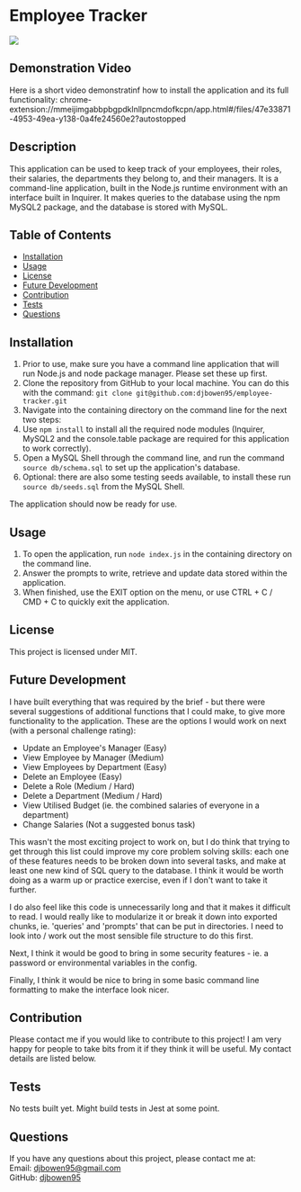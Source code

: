 # Employee Tracker
<img src="https://img.shields.io/badge/license-MIT-green.svg">

## Demonstration Video
Here is a short video demonstratinf how to install the application and its full functionality:
chrome-extension://mmeijimgabbpbgpdklnllpncmdofkcpn/app.html#/files/47e33871-4953-49ea-y138-0a4fe24560e2?autostopped

## Description
This application can be used to keep track of your employees, their roles, their salaries, the departments they belong to, and their managers. It is a command-line application, built in the Node.js runtime environment with an interface built in Inquirer. It makes queries to the database using the npm MySQL2 package, and the database is stored with MySQL. 
    
## Table of Contents
    
* [Installation](#installation)
* [Usage](#usage)
* [License](#license)
* [Future Development](#future-development)
* [Contribution](#contribution)
* [Tests](#tests)
* [Questions](#questions)
    
## Installation
1. Prior to use, make sure you have a command line application that will run Node.js and node package manager. Please set these up first. 
2. Clone the repository from GitHub to your local machine. You can do this with the command: 
``` git clone git@github.com:djbowen95/employee-tracker.git ```
3. Navigate into the containing directory on the command line for the next two steps:
3. Use `npm install` to install all the required node modules (Inquirer, MySQL2 and the console.table package are required for this application to work correctly).
5. Open a MySQL Shell through the command line, and run the command `source db/schema.sql` to set up the application's database.
6. Optional: there are also some testing seeds available, to install these run `source db/seeds.sql` from the MySQL Shell.

The application should now be ready for use.

## Usage

1. To open the application, run `node index.js` in the containing directory on the command line.
2. Answer the prompts to write, retrieve and update data stored within the application.
3. When finished, use the EXIT option on the menu, or use CTRL + C / CMD + C to quickly exit the application. 

## License
This project is licensed under MIT.
    
## Future Development
I have built everything that was required by the brief - but there were several suggestions of additional functions that I could make, to give more functionality to the application. These are the options I would work on next (with a personal challenge rating):

- Update an Employee's Manager (Easy)
- View Employee by Manager (Medium)
- View Employees by Department (Easy)
- Delete an Employee (Easy)
- Delete a Role (Medium / Hard)
- Delete a Department (Medium / Hard)
- View Utilised Budget (ie. the combined salaries of everyone in a department)
- Change Salaries (Not a suggested bonus task)

This wasn't the most exciting project to work on, but I do think that trying to get through this list could improve my core problem solving skills: each one of these features needs to be broken down into several tasks, and make at least one new kind of SQL query to the database. I think it would be worth doing as a warm up or practice exercise, even if I don't want to take it further.  

I do also feel like this code is unnecessarily long and that it makes it difficult to read. I would really like to modularize it or break it down into exported chunks, ie. 'queries' and 'prompts' that can be put in directories. I need to look into / work out the most sensible file structure to do this first.  

Next, I think it would be good to bring in some security features - ie. a password or environmental variables in the config. 

Finally, I think it would be nice to bring in some basic command line formatting to make the interface look nicer. 
## Contribution
Please contact me if you would like to contribute to this project! I am very happy for people to take bits from it if they think it will be useful. My contact details are listed below.

## Tests
No tests built yet. Might build tests in Jest at some point.

## Questions
If you have any questions about this project, please contact me at:  
Email: djbowen95@gmail.com  
GitHub: [djbowen95](https://github.com/djbowen95)  
